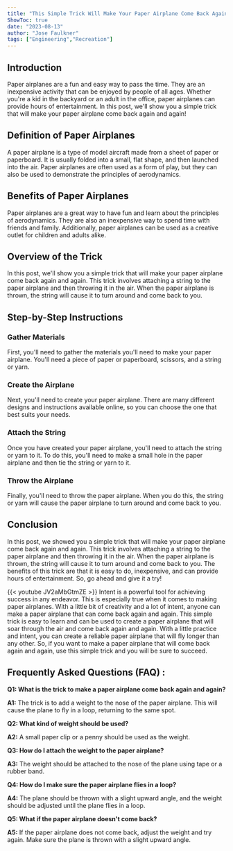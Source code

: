```yaml
---
title: "This Simple Trick Will Make Your Paper Airplane Come Back Again and Again!"
ShowToc: true 
date: "2023-08-13"
author: "Jose Faulkner" 
tags: ["Engineering","Recreation"]
---
```

## Introduction

Paper airplanes are a fun and easy way to pass the time. They are an inexpensive activity that can be enjoyed by people of all ages. Whether you're a kid in the backyard or an adult in the office, paper airplanes can provide hours of entertainment. In this post, we'll show you a simple trick that will make your paper airplane come back again and again!

## Definition of Paper Airplanes

A paper airplane is a type of model aircraft made from a sheet of paper or paperboard. It is usually folded into a small, flat shape, and then launched into the air. Paper airplanes are often used as a form of play, but they can also be used to demonstrate the principles of aerodynamics.

## Benefits of Paper Airplanes

Paper airplanes are a great way to have fun and learn about the principles of aerodynamics. They are also an inexpensive way to spend time with friends and family. Additionally, paper airplanes can be used as a creative outlet for children and adults alike.

## Overview of the Trick

In this post, we'll show you a simple trick that will make your paper airplane come back again and again. This trick involves attaching a string to the paper airplane and then throwing it in the air. When the paper airplane is thrown, the string will cause it to turn around and come back to you.

## Step-by-Step Instructions

### Gather Materials

First, you'll need to gather the materials you'll need to make your paper airplane. You'll need a piece of paper or paperboard, scissors, and a string or yarn.

### Create the Airplane

Next, you'll need to create your paper airplane. There are many different designs and instructions available online, so you can choose the one that best suits your needs.

### Attach the String

Once you have created your paper airplane, you'll need to attach the string or yarn to it. To do this, you'll need to make a small hole in the paper airplane and then tie the string or yarn to it.

### Throw the Airplane

Finally, you'll need to throw the paper airplane. When you do this, the string or yarn will cause the paper airplane to turn around and come back to you.

## Conclusion

In this post, we showed you a simple trick that will make your paper airplane come back again and again. This trick involves attaching a string to the paper airplane and then throwing it in the air. When the paper airplane is thrown, the string will cause it to turn around and come back to you. The benefits of this trick are that it is easy to do, inexpensive, and can provide hours of entertainment. So, go ahead and give it a try!

{{< youtube JV2aMbGtmZE >}} 
Intent is a powerful tool for achieving success in any endeavor. This is especially true when it comes to making paper airplanes. With a little bit of creativity and a lot of intent, anyone can make a paper airplane that can come back again and again. This simple trick is easy to learn and can be used to create a paper airplane that will soar through the air and come back again and again. With a little practice and intent, you can create a reliable paper airplane that will fly longer than any other. So, if you want to make a paper airplane that will come back again and again, use this simple trick and you will be sure to succeed.

## Frequently Asked Questions (FAQ) :
**Q1: What is the trick to make a paper airplane come back again and again?**

**A1:** The trick is to add a weight to the nose of the paper airplane. This will cause the plane to fly in a loop, returning to the same spot.

**Q2: What kind of weight should be used?**

**A2:** A small paper clip or a penny should be used as the weight.

**Q3: How do I attach the weight to the paper airplane?**

**A3:** The weight should be attached to the nose of the plane using tape or a rubber band.

**Q4: How do I make sure the paper airplane flies in a loop?**

**A4:** The plane should be thrown with a slight upward angle, and the weight should be adjusted until the plane flies in a loop.

**Q5: What if the paper airplane doesn't come back?**

**A5:** If the paper airplane does not come back, adjust the weight and try again. Make sure the plane is thrown with a slight upward angle.





